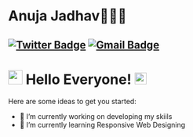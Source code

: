 # Anuja Jadhav👩🏻‍💻
[![Twitter Badge](https://img.shields.io/badge/-@Anuja2512-1ca0f1?style=flat-square&labelColor=1ca0f1&logo=twitter&logoColor=white&link=https://twitter.com/Anuja2512)](https://twitter.com/Anuja2512) 
[![Gmail Badge](https://img.shields.io/badge/-anujajadhav2512@gmail.com-c14438?style=flat-square&logo=Gmail&logoColor=white&link=mailto:anujajadhav2512@gmail.com)](mailto:anujajadhav2512@gmail.com)
---
# <img src="https://github.com/TheDudeThatCode/TheDudeThatCode/blob/master/Assets/Hi.gif" width="29px"> Hello Everyone!&nbsp;<img src="https://github.com/TheDudeThatCode/TheDudeThatCode/blob/master/Assets/Earth.gif" width="24px">

Here are some ideas to get you started:

- 🔭 I’m currently working on developing my skiils
- 🌱 I’m currently learning Responsive Web Designing
